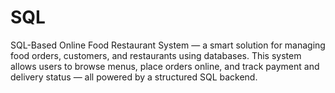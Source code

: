# SQL
SQL-Based Online Food Restaurant System — a smart solution for managing food orders, customers, and restaurants using databases.
This system allows users to browse menus, place orders online, and track payment and delivery status — all powered by a structured SQL backend.
